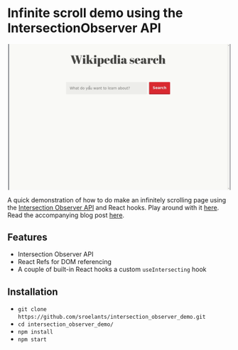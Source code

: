 # Infinite scroll demo using the IntersectionObserver API
<div align="center">
<img src="./demo.gif" width="500px" align="center"/>
</div>

A quick demonstration of how to do make an infinitely scrolling page using the
[Intersection Observer API](https://developer.mozilla.org/en-US/docs/Web/API/Intersection_Observer_API)
and React hooks. Play around with it 
[here](https://sroelants.github.io/intersection_observer_demo).
Read the accompanying blog post [here]().

## Features
- Intersection Observer API
- React Refs for DOM referencing
- A couple of built-in React hooks a custom `useIntersecting` hook

## Installation
- `git clone https://github.com/sroelants/intersection_observer_demo.git`
- `cd intersection_observer_demo/`
- `npm install`
- `npm start`
